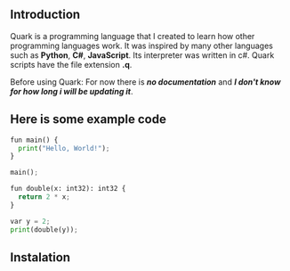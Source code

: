 ## Introduction
Quark is a programming language that I created to learn how other programming languages work. It was inspired by many other languages such as **Python**, **C#**, **JavaScript**. Its interpreter was written in c#. Quark scripts have the file extension **.q**. 

Before using Quark:
For now there is ***no documentation*** and ***I don't know for how long i will be updating it***.

## Here is some example code
```python
fun main() {
  print("Hello, World!");
}

main();
```
```python
fun double(x: int32): int32 {
  return 2 * x;
}

var y = 2;
print(double(y)); 
```

## Instalation

